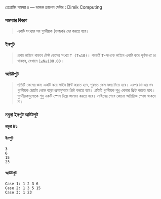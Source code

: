 প্রোগ্রামিং সমস্যা ৪ — ভাজক
প্রবলেম সেটার : Dimik Computing
  
### সমস্যার বিবরণ
> একটি সংখ্যার সব গুণনীয়ক (ভাজক) বের করতে হবে।

### ইনপুট
> প্রথম লাইনে থাকবে টেস্ট কেসের সংখ্যা `T (T≤10)`।
> পরবর্তী `T`-সংখ্যক লাইনে একটি করে পূর্ণসংখ্যা `N` থাকবে,
> যেখানে `1≤N≤100,00`।

### আউটপুট
> প্রতিটি কেসের জন্য একটি করে লাইন প্রিন্ট করতে হবে, শুরুতে কেস নম্বর দিতে হবে। এরপর `N`-এর সব গুণনীয়ক ছোটো থেকে বড়ো ক্রমানুসারে প্রিন্ট করতে হবে। প্রতিটি গুণনীয়ক শুধু একবার প্রিন্ট করতে হবে। গুণনীয়কগুলোকে শুধু একটি স্পেস দিয়ে আলাদা করতে হবে। লাইনের শেষে কোনো অতিরিক্ত স্পেস থাকবে না।

### নমুনা ইনপুট আউটপুট
#### নমুনা #১
#### ইনপুট
	3
	6
	15
	23
#### আউটপুট
	Case 1: 1 2 3 6
	Case 2: 1 3 5 15
	Case 3: 1 23